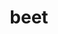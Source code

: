 ---
title: beet
title_small: Свекла сушеная
lang: "ru"
meta_description: "Продукт нашего производства не только весьма полезный, но и практичный продукт питания."
categorie: dried_vegetables

title_text: "Продукт нашего производства не только весьма полезный, но и практичный продукт питания."

layout: products_in_ru
popular: "no"

description: "<p>Свекла - овощ уникальный и очень полезный. В ее составе присутствуют углеводы, белки,пищевые волокна, зола, очень большое количество витаминов(группы В, витамин А,С,Е,РР), макроэлементы, микроэлементы, усвояемые углеводы, незаменимые и заменимые аминокислоты.</p>
<p>Продукт нашего производства не только весьма полезный, но и практичный продукт питания, который просто обязан быть под рукой у каждой современной хозяйки, а также может служить в качестве здорового перекуса.</p>"
permalink: "/ru/products/dried_vegetables/beet"
specifications: [
    {
        head_text: "Состав:",
        body_text: "Свекла",
    },
    {
        head_text: "Упаковка:",
        body_text: "Полиэтиленовый пакет, крафт - пакет",
    },
    {
        head_text: "Тип обработки:",
        body_text: "Сушеные",
    },
    {
        head_text: "Вид:",
        body_text: "Слайсы",
    },
    {
        head_text: "Вес:",
        body_text: "25г; 50г; 100г",
    },
    {
        head_text: "Пищевая ценность в 100г продукта:",
        body_text: "Белки: 9,0г; Жиры: 0,6г; Углеводы: 56,6г;",
    },
    {
        head_text: "Энергетическая ценность в 100г продукта:",
        body_text: "254,0ккал (1062,74кДж)",
    },
    {
        head_text: "Страна-производитель:",
        body_text: "Украина",
    },
    {
        head_text: "Срок хранения:",
        body_text: "24 месяца",
    },
    {
        head_text: "Условия хранения:",
        body_text: "Температура 5-25ᵒС, относительная влажность воздуха не более 75%",
    },
    {
        head_text: "Цена:",
        body_text: "Цена договорная",
    },
]
---
